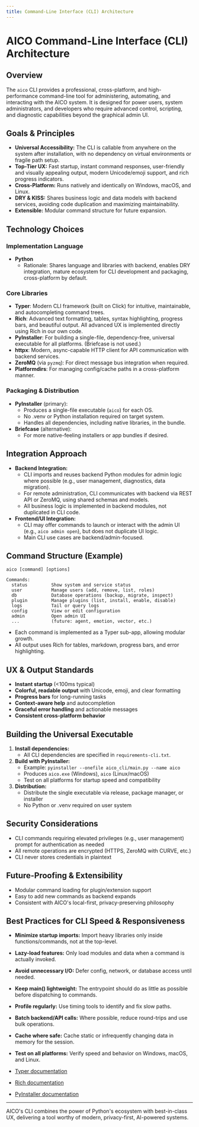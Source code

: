 ```yaml
---
title: Command-Line Interface (CLI) Architecture
---
```


# AICO Command-Line Interface (CLI) Architecture

## Overview

The `aico` CLI provides a professional, cross-platform, and high-performance command-line tool for administering, automating, and interacting with the AICO system. It is designed for power users, system administrators, and developers who require advanced control, scripting, and diagnostic capabilities beyond the graphical admin UI.

## Goals & Principles

- **Universal Accessibility:** The CLI is callable from anywhere on the system after installation, with no dependency on virtual environments or fragile path setup.
- **Top-Tier UX:** Fast startup, instant command responses, user-friendly and visually appealing output, modern Unicode/emoji support, and rich progress indicators.
- **Cross-Platform:** Runs natively and identically on Windows, macOS, and Linux.
- **DRY & KISS:** Shares business logic and data models with backend services, avoiding code duplication and maximizing maintainability.
- **Extensible:** Modular command structure for future expansion.

## Technology Choices

### Implementation Language
- **Python**
  - Rationale: Shares language and libraries with backend, enables DRY integration, mature ecosystem for CLI development and packaging, cross-platform by default.

### Core Libraries
- **Typer**: Modern CLI framework (built on Click) for intuitive, maintainable, and autocompleting command trees.
- **Rich**: Advanced text formatting, tables, syntax highlighting, progress bars, and beautiful output. All advanced UX is implemented directly using Rich in our own code.
- **PyInstaller**: For building a single-file, dependency-free, universal executable for all platforms. (Briefcase is not used.)
- **httpx**: Modern, async-capable HTTP client for API communication with backend services.
- **ZeroMQ** (via `pyzmq`): For direct message bus integration when required.
- **Platformdirs**: For managing config/cache paths in a cross-platform manner.

### Packaging & Distribution
- **PyInstaller** (primary):
    - Produces a single-file executable (`aico`) for each OS.
    - No .venv or Python installation required on target system.
    - Handles all dependencies, including native libraries, in the bundle.
- **Briefcase** (alternative):
    - For more native-feeling installers or app bundles if desired.

## Integration Approach

- **Backend Integration:**
    - CLI imports and reuses backend Python modules for admin logic where possible (e.g., user management, diagnostics, data migration).
    - For remote administration, CLI communicates with backend via REST API or ZeroMQ, using shared schemas and models.
    - All business logic is implemented in backend modules, not duplicated in CLI code.
- **Frontend/UI Integration:**
    - CLI may offer commands to launch or interact with the admin UI (e.g., `aico admin open`), but does not duplicate UI logic.
    - Main CLI use cases are backend/admin-focused.

## Command Structure (Example)

```
aico [command] [options]

Commands:
  status         Show system and service status
  user           Manage users (add, remove, list, roles)
  db             Database operations (backup, migrate, inspect)
  plugin         Manage plugins (list, install, enable, disable)
  logs           Tail or query logs
  config         View or edit configuration
  admin          Open admin UI
  ...            (future: agent, emotion, vector, etc.)
```

- Each command is implemented as a Typer sub-app, allowing modular growth.
- All output uses Rich for tables, markdown, progress bars, and error highlighting.

## UX & Output Standards

- **Instant startup** (<100ms typical)
- **Colorful, readable output** with Unicode, emoji, and clear formatting
- **Progress bars** for long-running tasks
- **Context-aware help** and autocompletion
- **Graceful error handling** and actionable messages
- **Consistent cross-platform behavior**

## Building the Universal Executable

1. **Install dependencies:**
    - All CLI dependencies are specified in `requirements-cli.txt`.
2. **Build with PyInstaller:**
    - Example: `pyinstaller --onefile aico_cli/main.py --name aico`
    - Produces `aico.exe` (Windows), `aico` (Linux/macOS)
    - Test on all platforms for startup speed and compatibility
3. **Distribution:**
    - Distribute the single executable via release, package manager, or installer
    - No Python or .venv required on user system

## Security Considerations

- CLI commands requiring elevated privileges (e.g., user management) prompt for authentication as needed
- All remote operations are encrypted (HTTPS, ZeroMQ with CURVE, etc.)
- CLI never stores credentials in plaintext

## Future-Proofing & Extensibility

- Modular command loading for plugin/extension support
- Easy to add new commands as backend expands
- Consistent with AICO's local-first, privacy-preserving philosophy

## Best Practices for CLI Speed & Responsiveness

- **Minimize startup imports:** Import heavy libraries only inside functions/commands, not at the top-level.
- **Lazy-load features:** Only load modules and data when a command is actually invoked.
- **Avoid unnecessary I/O:** Defer config, network, or database access until needed.
- **Keep main() lightweight:** The entrypoint should do as little as possible before dispatching to commands.
- **Profile regularly:** Use timing tools to identify and fix slow paths.
- **Batch backend/API calls:** Where possible, reduce round-trips and use bulk operations.
- **Cache where safe:** Cache static or infrequently changing data in memory for the session.
- **Test on all platforms:** Verify speed and behavior on Windows, macOS, and Linux.


- [Typer documentation](https://typer.tiangolo.com/)
- [Rich documentation](https://rich.readthedocs.io/)
- [PyInstaller documentation](https://pyinstaller.org/)

---

AICO's CLI combines the power of Python's ecosystem with best-in-class UX, delivering a tool worthy of modern, privacy-first, AI-powered systems.

